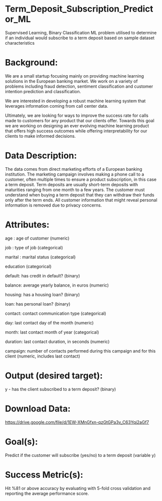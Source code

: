 # Term_Deposit_Subscription_Predictor_ML
Supervised Learning, Binary Classification ML problem utilised to determine if an individual would subscribe to a term deposit based on sample dataset characteristics

# Background:

We are a small startup focusing mainly on providing machine learning solutions in the European banking market. We work on a variety of problems including fraud detection, sentiment classification and customer intention prediction and classification. 

We are interested in developing a robust machine learning system that leverages information coming from call center data. 

Ultimately, we are looking for ways to improve the success rate for calls made to customers for any product that our clients offer. Towards this goal we are working on designing an ever evolving machine learning product that offers high success outcomes while offering interpretability for our clients to make informed decisions.

# Data Description:

The data comes from direct marketing efforts of a European banking institution. The marketing campaign involves making a phone call to a customer, often multiple times to ensure a product subscription, in this case a term deposit. Term deposits are usually short-term deposits with maturities ranging from one month to a few years. The customer must understand when buying a term deposit that they can withdraw their funds only after the term ends. All customer information that might reveal personal information is removed due to privacy concerns.

# Attributes:

age : age of customer (numeric)

job : type of job (categorical)

marital : marital status (categorical)

education (categorical)

default: has credit in default? (binary)

balance: average yearly balance, in euros (numeric)

housing: has a housing loan? (binary)

loan: has personal loan? (binary)

contact: contact communication type (categorical)

day: last contact day of the month (numeric)

month: last contact month of year (categorical)

duration: last contact duration, in seconds (numeric)

campaign: number of contacts performed during this campaign and for this client (numeric, includes last contact)

# Output (desired target):

y - has the client subscribed to a term deposit? (binary)

# Download Data:

https://drive.google.com/file/d/1EW-XMnGfxn-qzGtGPa3v_C63Yqj2aGf7

# Goal(s):

Predict if the customer will subscribe (yes/no) to a term deposit (variable y)

# Success Metric(s):

Hit %81 or above accuracy by evaluating with 5-fold cross validation and reporting the average performance score.
